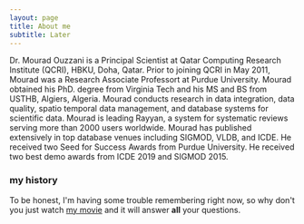 ```yaml
---
layout: page
title: About me
subtitle: Later
---
```

Dr. Mourad Ouzzani is a Principal Scientist at Qatar Computing Research Institute (QCRI), HBKU, Doha, Qatar. Prior to joining QCRI in May 2011, Mourad was a Research Associate Professort at Purdue University. Mourad obtained his PhD. degree from Virginia Tech and his MS and BS from USTHB, Algiers, Algeria. Mourad conducts research in data integration, data quality, spatio temporal data management, and database systems for scientific data. Mourad is leading Rayyan, a system for systematic reviews serving more than 2000 users worldwide. Mourad has published extensively in top database venues including SIGMOD, VLDB, and ICDE. He received two Seed for Success Awards from Purdue University. He received two best demo awards from ICDE 2019 and SIGMOD 2015.


### my history

To be honest, I'm having some trouble remembering right now, so why don't you just watch [my movie](https://en.wikipedia.org/wiki/The_Princess_Bride_%28film%29) and it will answer **all** your questions.
